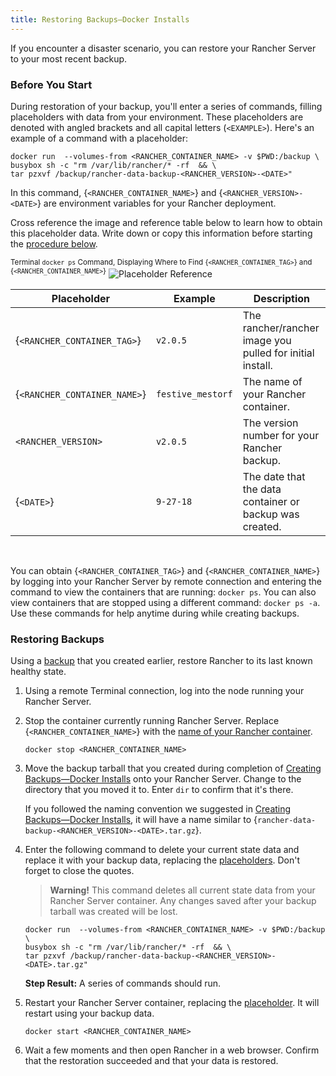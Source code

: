 ```yaml
---
title: Restoring Backups—Docker Installs
---
```


If you encounter a disaster scenario, you can restore your Rancher Server to your most recent backup.

### Before You Start

During restoration of your backup, you'll enter a series of commands, filling placeholders with data from your environment. These placeholders are denoted with angled brackets and all capital letters (`<EXAMPLE>`). Here's an example of a command with a placeholder:

```
docker run  --volumes-from <RANCHER_CONTAINER_NAME> -v $PWD:/backup \
busybox sh -c "rm /var/lib/rancher/* -rf  && \
tar pzxvf /backup/rancher-data-backup-<RANCHER_VERSION>-<DATE>"
```

In this command, {`<RANCHER_CONTAINER_NAME>`} and {`<RANCHER_VERSION>-<DATE>`} are environment variables for your Rancher deployment.

Cross reference the image and reference table below to learn how to obtain this placeholder data. Write down or copy this information before starting the [procedure below](#creating-a-backup).

<sup>Terminal `docker ps` Command, Displaying Where to Find {`<RANCHER_CONTAINER_TAG>`} and {`<RANCHER_CONTAINER_NAME>`}</sup>
![Placeholder Reference](/img/rancher/placeholder-ref.png)

| Placeholder                  | Example           | Description                                               |
| ---------------------------- | ----------------- | --------------------------------------------------------- |
| {`<RANCHER_CONTAINER_TAG>`}  | `v2.0.5`          | The rancher/rancher image you pulled for initial install. |
| {`<RANCHER_CONTAINER_NAME>`} | `festive_mestorf` | The name of your Rancher container.                       |
| `<RANCHER_VERSION>`          | `v2.0.5`          | The version number for your Rancher backup.               |
| {`<DATE>`}                   | `9-27-18`         | The date that the data container or backup was created.   |

<br/>

You can obtain {`<RANCHER_CONTAINER_TAG>`} and {`<RANCHER_CONTAINER_NAME>`} by logging into your Rancher Server by remote connection and entering the command to view the containers that are running: `docker ps`. You can also view containers that are stopped using a different command: `docker ps -a`. Use these commands for help anytime during while creating backups.

### Restoring Backups

Using a [backup](/docs/backups/backups/single-node-backups/) that you created earlier, restore Rancher to its last known healthy state.

1. Using a remote Terminal connection, log into the node running your Rancher Server.

1. Stop the container currently running Rancher Server. Replace {`<RANCHER_CONTAINER_NAME>`} with the [name of your Rancher container](#before-you-start).

   ```
   docker stop <RANCHER_CONTAINER_NAME>
   ```

1. Move the backup tarball that you created during completion of [Creating Backups—Docker Installs](/docs/backups/backups/single-node-backups/) onto your Rancher Server. Change to the directory that you moved it to. Enter `dir` to confirm that it's there.

   If you followed the naming convention we suggested in [Creating Backups—Docker Installs](/docs/backups/backups/single-node-backups/), it will have a name similar to {`rancher-data-backup-<RANCHER_VERSION>-<DATE>.tar.gz`}.

1. Enter the following command to delete your current state data and replace it with your backup data, replacing the [placeholders](#before-you-start). Don't forget to close the quotes.

   > **Warning!** This command deletes all current state data from your Rancher Server container. Any changes saved after your backup tarball was created will be lost.

   ```
   docker run  --volumes-from <RANCHER_CONTAINER_NAME> -v $PWD:/backup \
   busybox sh -c "rm /var/lib/rancher/* -rf  && \
   tar pzxvf /backup/rancher-data-backup-<RANCHER_VERSION>-<DATE>.tar.gz"
   ```

   **Step Result:** A series of commands should run.

1. Restart your Rancher Server container, replacing the [placeholder](#before-you-start). It will restart using your backup data.

   ```
   docker start <RANCHER_CONTAINER_NAME>
   ```

1. Wait a few moments and then open Rancher in a web browser. Confirm that the restoration succeeded and that your data is restored.
